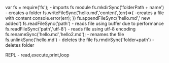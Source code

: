 var fs = require('fs'); - imports fs module
fs.mkdirSync('folderPath + name') - creates a folder
fs.writeFileSync('hello.md','content',(err)=>{ -creates a file with content
console.error(err);
})
fs.appendFileSync('hello.md',' new added')
fs.readFileSync('path') - reads file using buffer due to performance
fs.readFileSync('path','utf-8') - reads file using utf-8 encoding
fs.renameSync('hello.md','hello2.md'); - renames the file
fs.unlinkSync('hello.md') - deletes the file
fs.rmdirSync('folder+path') - deletes folder

REPL - read,execute,print,loop
